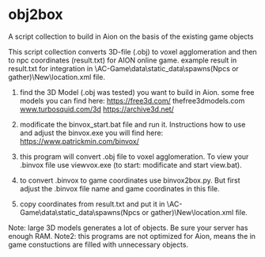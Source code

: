 # obj2box
A script collection to build in Aion on the basis of the existing game objects 

This script collection converts 3D-file (.obj) to voxel agglomeration and then to npc coordinates (result.txt) for AION online game.
example result in result.txt
<spot h="85" z="119.1266" y="1546.7086" x="1613.4429"/>
for integration in \AC-Game\data\static_data\spawns\(Npcs or gather)\New\location.xml file.

1. find the 3D Model (.obj was tested) you want to build in Aion. 
some free models you can find here: 
https://free3d.com/
thefree3dmodels.com
www.turbosquid.com/3d
https://archive3d.net/

2. modificate the binvox_start.bat file and run it. Instructions how to use and adjust the binvox.exe you will find here: https://www.patrickmin.com/binvox/ 
3. this program will convert .obj file to voxel agglomeration. To view your .binvox file use viewvox.exe (to start: modificate and start view.bat).
4. to convert .binvox to game coordinates use binvox2box.py. But first adjust the .binvox file name and game coordinates in this file. 
5. copy coordinates from result.txt and put it in \AC-Game\data\static_data\spawns\(Npcs or gather)\New\location.xml file.

Note: large 3D models generates a lot of objects. Be sure your server has enough RAM.
Note2: this programs are not optimized for Aion, means the in game constuctions are filled with unnecessary objects. 
